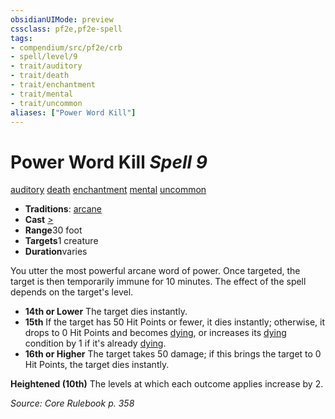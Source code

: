 ```yaml
---
obsidianUIMode: preview
cssclass: pf2e,pf2e-spell
tags:
- compendium/src/pf2e/crb
- spell/level/9
- trait/auditory
- trait/death
- trait/enchantment
- trait/mental
- trait/uncommon
aliases: ["Power Word Kill"]
---
```

# Power Word Kill *Spell 9*   
[auditory](../../Rules/traits/auditory.md)  [death](../../Rules/traits/death.md)  [enchantment](../../Rules/traits/enchantment.md)  [mental](../../Rules/traits/mental.md)  [uncommon](../../Rules/traits/uncommon.md)  

- **Traditions**: [arcane](../../Rules/traits/arcane.md)
- **Cast** [>](../../Rules/core-rulebook/chapter-9-playing-the-game.md#Actions "Single Action") 
- **Range**30 foot
- **Targets**1 creature
- **Duration**varies

You utter the most powerful arcane word of power. Once targeted, the target is then temporarily immune for 10 minutes. The effect of the spell depends on the target's level.

- **14th or Lower** The target dies instantly.
- **15th** If the target has 50 Hit Points or fewer, it dies instantly; otherwise, it drops to 0 Hit Points and becomes [dying](../../Rules/conditions.md#Dying), or increases its [dying](../../Rules/conditions.md#Dying) condition by 1 if it's already [dying](../../Rules/conditions.md#Dying).
- **16th or Higher** The target takes 50 damage; if this brings the target to 0 Hit Points, the target dies instantly.

**Heightened (10th)** The levels at which each outcome applies increase by 2.

*Source: Core Rulebook p. 358*